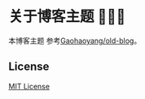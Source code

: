 # 关于博客主题 🤘🤘🤘
本博客主题 参考[Gaohaoyang/old-blog](https://github.com/Gaohaoyang/old-blog)。

## License

[MIT License](https://github.com/sukbear/sukbear.github.io/blob/master/LICENSE.md)
